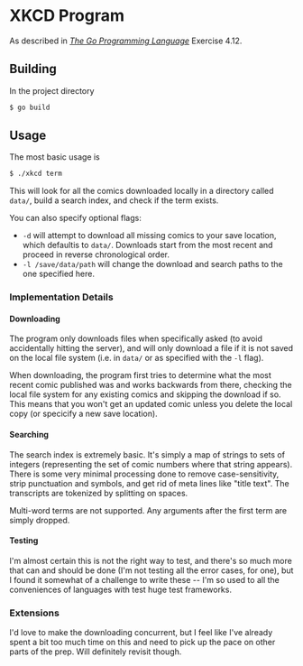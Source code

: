 # XKCD Program
As described in *[The Go Programming Language](https://www.gopl.io/)* Exercise
4.12.

## Building
In the project directory
```sh
$ go build
```

## Usage
The most basic usage is
```sh
$ ./xkcd term
```
This will look for all the comics downloaded locally in a directory called
`data/`, build a search index, and check if the term exists.

You can also specify optional flags:
- `-d` will attempt to download all missing comics to your save location, which
defaultis to `data/`. Downloads start from the most recent and proceed in
reverse chronological order.
- `-l /save/data/path` will change the download and search paths to the one
specified here.

### Implementation Details
#### Downloading
The program only downloads files when specifically asked (to avoid accidentally
hitting the server), and will only download a file if it is not saved on the
local file system (i.e. in `data/` or as specified with the `-l` flag).

When downloading, the program first tries to determine what the most recent
comic published was and works backwards from there, checking the local file
system for any existing comics and skipping the download if so. This means that
you won't get an updated comic unless you delete the local copy (or specicify a
new save location).

#### Searching
The search index is extremely basic. It's simply a map of strings to sets of
integers (representing the set of comic numbers where that string appears).
There is some very minimal processing done to remove case-sensitivity, strip
punctuation and symbols, and get rid of meta lines like "title text". The
transcripts are tokenized by splitting on spaces.

Multi-word terms are not supported. Any arguments after the first term are
simply dropped.

#### Testing
I'm almost certain this is not the right way to test, and there's so much more
that can and should be done (I'm not testing all the error cases, for one), but
I found it somewhat of a challenge to write these -- I'm so used to all the
conveniences of languages with test huge test frameworks.

### Extensions
I'd love to make the downloading concurrent, but I feel like I've already spent
a bit too much time on this and need to pick up the pace on other parts of the
prep. Will definitely revisit though.

